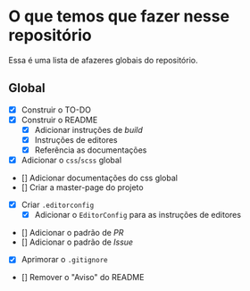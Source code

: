 # O que temos que fazer nesse repositório

Essa é uma lista de afazeres globais do repositório.

## Global

- [x] Construir o TO-DO
- [x] Construir o README
  - [x] Adicionar instruções de _build_
  - [x] Instruções de editores
  - [x] Referência as documentações
- [x] Adicionar o `css`/`scss` global
- [] Adicionar documentações do css global
- [] Criar a master-page do projeto
- [x] Criar `.editorconfig`
  - [x] Adicionar o `EditorConfig` para as instruções de editores
- [] Adicionar o padrão de _PR_
- [] Adicionar o padrão de _Issue_
- [x] Aprimorar o `.gitignore`
- [] Remover o "Aviso" do README

